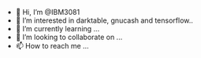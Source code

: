 - 👋 Hi, I’m @IBM3081
- 👀 I’m interested in darktable, gnucash and tensorflow..
- 🌱 I’m currently learning ...
- 💞️ I’m looking to collaborate on ...
- 📫 How to reach me ...

<!---
IBM3081/IBM3081 is a ✨ special ✨ repository because its `README.md` (this file) appears on your GitHub profile.
You can click the Preview link to take a look at your changes.
--->
